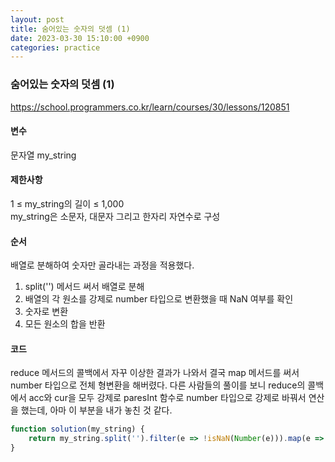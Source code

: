```yaml
---
layout: post
title: 숨어있는 숫자의 덧셈 (1)
date: 2023-03-30 15:10:00 +0900
categories: practice
---
```

### 숨어있는 숫자의 덧셈 (1)    
https://school.programmers.co.kr/learn/courses/30/lessons/120851    
    
#### 변수    
문자열 my_string    
    
#### 제한사항    
1 ≤ my_string의 길이 ≤ 1,000    
my_string은 소문자, 대문자 그리고 한자리 자연수로 구성    
    
#### 순서    
배열로 분해하여 숫자만 골라내는 과정을 적용했다.    
1. split('') 메서드 써서 배열로 분해    
2. 배열의 각 원소를 강제로 number 타입으로 변환했을 때 NaN 여부를 확인    
3. 숫자로 변환    
4. 모든 원소의 합을 반환    
    
#### 코드    
reduce 메서드의 콜백에서 자꾸 이상한 결과가 나와서 결국 map 메서드를 써서 number 타입으로 전체 형변환을 해버렸다. 다른 사람들의 풀이를 보니 reduce의 콜백에서 acc와 cur을 모두 강제로 paresInt 함수로 number 타입으로 강제로 바꿔서 연산을 했는데, 아마 이 부분을 내가 놓친 것 같다.    
```JavaScript
function solution(my_string) {
    return my_string.split('').filter(e => !isNaN(Number(e))).map(e => e = Number(e)).reduce((acc, cur) => acc + cur, 0);
}
```
